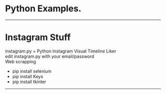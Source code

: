 # Python Examples.


------------------------
# Instagram Stuff
instagram.py = Python Instagram Visual Timeline Liker <br>
edit instagram.py with your email/password <br>
Web scrapping
- pip install selenium
- pip install Keys
- pip install tkinter
------------------------
